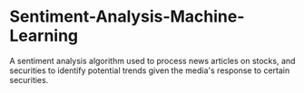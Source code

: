 # Sentiment-Analysis-Machine-Learning
A sentiment analysis algorithm used to process news articles on stocks, and securities to identify potential trends given the media's response to certain securities.

